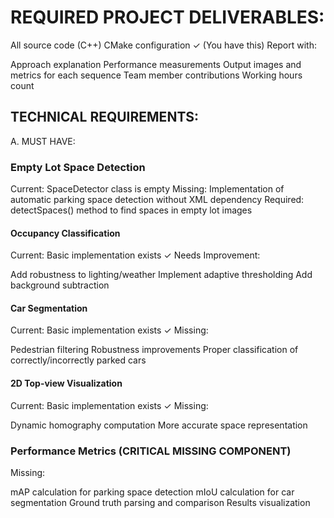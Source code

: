# REQUIRED PROJECT DELIVERABLES:
All source code (C++)
CMake configuration ✓ (You have this)
Report with:

Approach explanation
Performance measurements
Output images and metrics for each sequence
Team member contributions
Working hours count

## TECHNICAL REQUIREMENTS:
A. MUST HAVE:

### Empty Lot Space Detection

Current: SpaceDetector class is empty
Missing: Implementation of automatic parking space detection without XML dependency
Required: detectSpaces() method to find spaces in empty lot images


#### Occupancy Classification

Current: Basic implementation exists ✓
Needs Improvement:

Add robustness to lighting/weather
Implement adaptive thresholding
Add background subtraction


#### Car Segmentation

Current: Basic implementation exists ✓
Missing:

Pedestrian filtering
Robustness improvements
Proper classification of correctly/incorrectly parked cars


#### 2D Top-view Visualization

Current: Basic implementation exists ✓
Missing:

Dynamic homography computation
More accurate space representation

### Performance Metrics (CRITICAL MISSING COMPONENT)

Missing:

mAP calculation for parking space detection
mIoU calculation for car segmentation
Ground truth parsing and comparison
Results visualization
